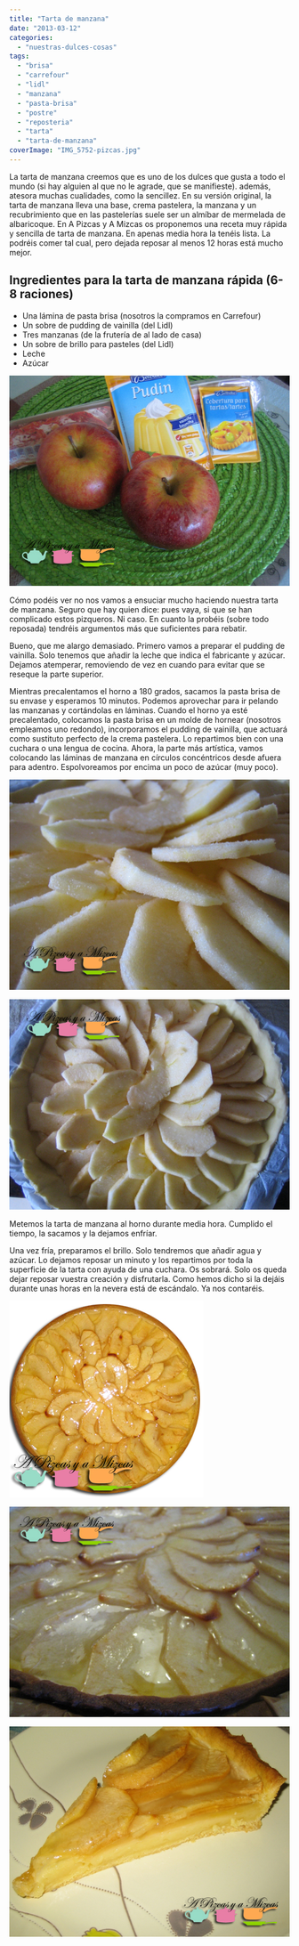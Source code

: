```yaml
---
title: "Tarta de manzana"
date: "2013-03-12"
categories:
  - "nuestras-dulces-cosas"
tags:
  - "brisa"
  - "carrefour"
  - "lidl"
  - "manzana"
  - "pasta-brisa"
  - "postre"
  - "reposteria"
  - "tarta"
  - "tarta-de-manzana"
coverImage: "IMG_5752-pizcas.jpg"
---
```


La tarta de manzana creemos que es uno de los dulces que gusta a todo el mundo (si hay alguien al que no le agrade, que se manifieste). además, atesora muchas cualidades, como la sencillez. En su versión original, la tarta de manzana lleva una base, crema pastelera, la manzana y un recubrimiento que en las pastelerías suele ser un almíbar de mermelada de albaricoque. En A Pizcas y A Mizcas os proponemos una receta muy rápida y sencilla de tarta de manzana. En apenas media hora la tenéis lista. La podréis comer tal cual, pero dejada reposar al menos 12 horas está mucho mejor.

## Ingredientes para la tarta de manzana rápida (6-8 raciones)

- Una lámina de pasta brisa (nosotros la compramos en Carrefour)
- Un sobre de pudding de vainilla (del Lidl)
- Tres manzanas (de la frutería de al lado de casa)
- Un sobre de brillo para pasteles (del Lidl)
- Leche
- Azúcar

![tarta de manzana](images/IMG_5743-pizcas.jpg "tarta de manzana (pizcas)")

Cómo podéis ver no nos vamos a ensuciar mucho haciendo nuestra tarta de manzana. Seguro que hay quien dice: pues vaya, si que se han complicado estos pizqueros. Ni caso. En cuanto la probéis (sobre todo reposada) tendréis argumentos más que suficientes para rebatir.

Bueno, que me alargo demasiado. Primero vamos a preparar el pudding de vainilla. Solo tenemos que añadir la leche que indica el fabricante y azúcar. Dejamos atemperar, removiendo de vez en cuando para evitar que se reseque la parte superior.

Mientras precalentamos el horno a 180 grados, sacamos la pasta brisa de su envase y esperamos 10 minutos. Podemos aprovechar para ir pelando las manzanas y cortándolas en láminas. Cuando el horno ya esté precalentado, colocamos la pasta brisa en un molde de hornear (nosotros empleamos uno redondo), incorporamos el pudding de vainilla, que actuará como sustituto perfecto de la crema pastelera. Lo repartimos bien con una cuchara o una lengua de cocina. Ahora, la parte más artística, vamos colocando las láminas de manzana en círculos concéntricos desde afuera para adentro. Espolvoreamos por encima un poco de azúcar (muy poco).

![tarta de manzana](images/IMG_5747-pizcas.jpg "tarta de manzana (pizcas)")

![tarta de manzana](images/IMG_5748-pizcas.jpg "tarta de manzana (pizcas)")

Metemos la tarta de manzana al horno durante media hora. Cumplido el tiempo, la sacamos y la dejamos enfríar.

Una vez fría, preparamos el brillo. Solo tendremos que añadir agua y azúcar. Lo dejamos reposar un minuto y los repartimos por toda la superficie de la tarta con ayuda de una cuchara. Os sobrará. Solo os queda dejar reposar vuestra creación y disfrutarla. Como hemos dicho si la dejáis durante unas horas en la nevera está de escándalo. Ya nos contaréis.

![tarta de manzana](images/IMG_5750-pizcas.jpg "tarta de manzana (pizcas)")

![tarta de manzana](images/IMG_5752-pizcas.jpg "tarta de manzana (pizcas)")

![tarta de manzana](images/IMG_5755-pizcas.jpg "tarta de manzana (pizcas)")
